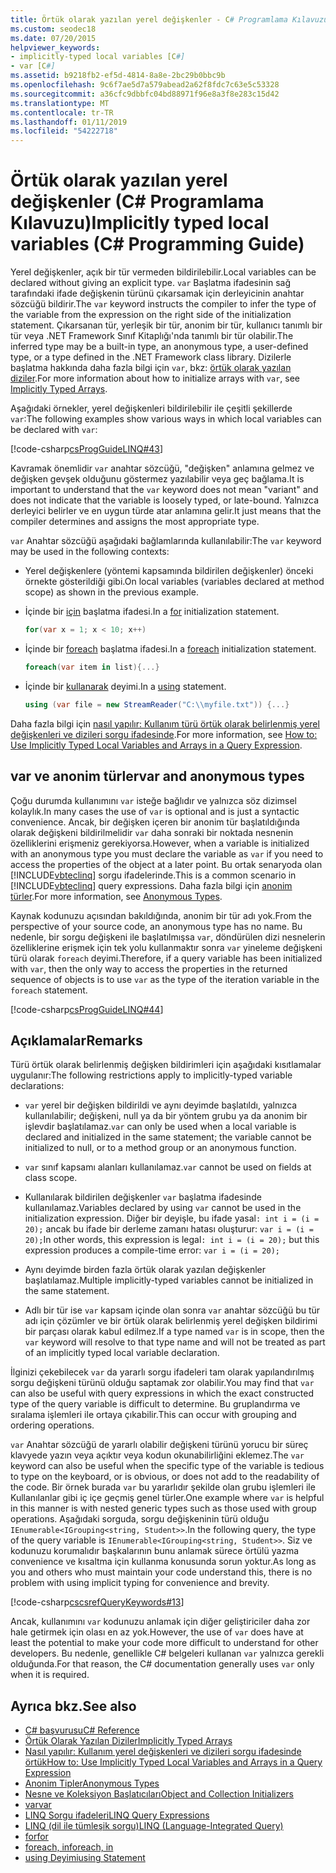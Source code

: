 ```yaml
---
title: Örtük olarak yazılan yerel değişkenler - C# Programlama Kılavuzu
ms.custom: seodec18
ms.date: 07/20/2015
helpviewer_keywords:
- implicitly-typed local variables [C#]
- var [C#]
ms.assetid: b9218fb2-ef5d-4814-8a8e-2bc29b0bbc9b
ms.openlocfilehash: 9c6f7ae5d7a579abead2a62f8fdc7c63e5c53328
ms.sourcegitcommit: a36cfc9dbbfc04bd88971f96e8a3f8e283c15d42
ms.translationtype: MT
ms.contentlocale: tr-TR
ms.lasthandoff: 01/11/2019
ms.locfileid: "54222718"
---
```

# <a name="implicitly-typed-local-variables-c-programming-guide"></a><span data-ttu-id="bc39d-102">Örtük olarak yazılan yerel değişkenler (C# Programlama Kılavuzu)</span><span class="sxs-lookup"><span data-stu-id="bc39d-102">Implicitly typed local variables (C# Programming Guide)</span></span>

<span data-ttu-id="bc39d-103">Yerel değişkenler, açık bir tür vermeden bildirilebilir.</span><span class="sxs-lookup"><span data-stu-id="bc39d-103">Local variables can be declared without giving an explicit type.</span></span> <span data-ttu-id="bc39d-104">`var` Başlatma ifadesinin sağ tarafındaki ifade değişkenin türünü çıkarsamak için derleyicinin anahtar sözcüğü bildirir.</span><span class="sxs-lookup"><span data-stu-id="bc39d-104">The `var` keyword instructs the compiler to infer the type of the variable from the expression on the right side of the initialization statement.</span></span> <span data-ttu-id="bc39d-105">Çıkarsanan tür, yerleşik bir tür, anonim bir tür, kullanıcı tanımlı bir tür veya .NET Framework Sınıf Kitaplığı'nda tanımlı bir tür olabilir.</span><span class="sxs-lookup"><span data-stu-id="bc39d-105">The inferred type may be a built-in type, an anonymous type, a user-defined type, or a type defined in the .NET Framework class library.</span></span> <span data-ttu-id="bc39d-106">Dizilerle başlatma hakkında daha fazla bilgi için `var`, bkz: [örtük olarak yazılan diziler](../arrays/implicitly-typed-arrays.md).</span><span class="sxs-lookup"><span data-stu-id="bc39d-106">For more information about how to initialize arrays with `var`, see [Implicitly Typed Arrays](../arrays/implicitly-typed-arrays.md).</span></span>

<span data-ttu-id="bc39d-107">Aşağıdaki örnekler, yerel değişkenleri bildirilebilir ile çeşitli şekillerde `var`:</span><span class="sxs-lookup"><span data-stu-id="bc39d-107">The following examples show various ways in which local variables can be declared with `var`:</span></span>

[!code-csharp[csProgGuideLINQ#43](~/samples/snippets/csharp/VS_Snippets_VBCSharp/csProgGuideLINQ/CS/csRef30LangFeatures_2.cs#43)]

<span data-ttu-id="bc39d-108">Kavramak önemlidir `var` anahtar sözcüğü, "değişken" anlamına gelmez ve değişken gevşek olduğunu göstermez yazılabilir veya geç bağlama.</span><span class="sxs-lookup"><span data-stu-id="bc39d-108">It is important to understand that the `var` keyword does not mean "variant" and does not indicate that the variable is loosely typed, or late-bound.</span></span> <span data-ttu-id="bc39d-109">Yalnızca derleyici belirler ve en uygun türde atar anlamına gelir.</span><span class="sxs-lookup"><span data-stu-id="bc39d-109">It just means that the compiler determines and assigns the most appropriate type.</span></span>

<span data-ttu-id="bc39d-110">`var` Anahtar sözcüğü aşağıdaki bağlamlarında kullanılabilir:</span><span class="sxs-lookup"><span data-stu-id="bc39d-110">The `var` keyword may be used in the following contexts:</span></span>

- <span data-ttu-id="bc39d-111">Yerel değişkenlere (yöntemi kapsamında bildirilen değişkenler) önceki örnekte gösterildiği gibi.</span><span class="sxs-lookup"><span data-stu-id="bc39d-111">On local variables (variables declared at method scope) as shown in the previous example.</span></span>

- <span data-ttu-id="bc39d-112">İçinde bir [için](../../language-reference/keywords/for.md) başlatma ifadesi.</span><span class="sxs-lookup"><span data-stu-id="bc39d-112">In a [for](../../language-reference/keywords/for.md) initialization statement.</span></span>

    ```csharp
    for(var x = 1; x < 10; x++)
    ```

- <span data-ttu-id="bc39d-113">İçinde bir [foreach](../../language-reference/keywords/foreach-in.md) başlatma ifadesi.</span><span class="sxs-lookup"><span data-stu-id="bc39d-113">In a [foreach](../../language-reference/keywords/foreach-in.md) initialization statement.</span></span>

    ```csharp
    foreach(var item in list){...}
    ```

- <span data-ttu-id="bc39d-114">İçinde bir [kullanarak](../../language-reference/keywords/using-statement.md) deyimi.</span><span class="sxs-lookup"><span data-stu-id="bc39d-114">In a [using](../../language-reference/keywords/using-statement.md) statement.</span></span>

    ```csharp
    using (var file = new StreamReader("C:\\myfile.txt")) {...}
    ```

<span data-ttu-id="bc39d-115">Daha fazla bilgi için [nasıl yapılır: Kullanım türü örtük olarak belirlenmiş yerel değişkenleri ve dizileri sorgu ifadesinde](how-to-use-implicitly-typed-local-variables-and-arrays-in-a-query-expression.md).</span><span class="sxs-lookup"><span data-stu-id="bc39d-115">For more information, see [How to: Use Implicitly Typed Local Variables and Arrays in a Query Expression](how-to-use-implicitly-typed-local-variables-and-arrays-in-a-query-expression.md).</span></span>

## <a name="var-and-anonymous-types"></a><span data-ttu-id="bc39d-116">var ve anonim türler</span><span class="sxs-lookup"><span data-stu-id="bc39d-116">var and anonymous types</span></span>

<span data-ttu-id="bc39d-117">Çoğu durumda kullanımını `var` isteğe bağlıdır ve yalnızca söz dizimsel kolaylık.</span><span class="sxs-lookup"><span data-stu-id="bc39d-117">In many cases the use of `var` is optional and is just a syntactic convenience.</span></span> <span data-ttu-id="bc39d-118">Ancak, bir değişken içeren bir anonim tür başlatıldığında olarak değişkeni bildirilmelidir `var` daha sonraki bir noktada nesnenin özelliklerini erişmeniz gerekiyorsa.</span><span class="sxs-lookup"><span data-stu-id="bc39d-118">However, when a variable is initialized with an anonymous type you must declare the variable as `var` if you need to access the properties of the object at a later point.</span></span> <span data-ttu-id="bc39d-119">Bu ortak senaryoda olan [!INCLUDE[vbteclinq](~/includes/vbteclinq-md.md)] sorgu ifadelerinde.</span><span class="sxs-lookup"><span data-stu-id="bc39d-119">This is a common scenario in [!INCLUDE[vbteclinq](~/includes/vbteclinq-md.md)] query expressions.</span></span> <span data-ttu-id="bc39d-120">Daha fazla bilgi için [anonim türler](anonymous-types.md).</span><span class="sxs-lookup"><span data-stu-id="bc39d-120">For more information, see [Anonymous Types](anonymous-types.md).</span></span>

<span data-ttu-id="bc39d-121">Kaynak kodunuzu açısından bakıldığında, anonim bir tür adı yok.</span><span class="sxs-lookup"><span data-stu-id="bc39d-121">From the perspective of your source code, an anonymous type has no name.</span></span> <span data-ttu-id="bc39d-122">Bu nedenle, bir sorgu değişkeni ile başlatılmışsa `var`, döndürülen dizi nesnelerin özelliklerine erişmek için tek yolu kullanmaktır sonra `var` yineleme değişkeni türü olarak `foreach` deyimi.</span><span class="sxs-lookup"><span data-stu-id="bc39d-122">Therefore, if a query variable has been initialized with `var`, then the only way to access the properties in the returned sequence of objects is to use `var` as the type of the iteration variable in the `foreach` statement.</span></span>

[!code-csharp[csProgGuideLINQ#44](~/samples/snippets/csharp/VS_Snippets_VBCSharp/csProgGuideLINQ/CS/csRef30LangFeatures_2.cs#44)]

## <a name="remarks"></a><span data-ttu-id="bc39d-123">Açıklamalar</span><span class="sxs-lookup"><span data-stu-id="bc39d-123">Remarks</span></span>

<span data-ttu-id="bc39d-124">Türü örtük olarak belirlenmiş değişken bildirimleri için aşağıdaki kısıtlamalar uygulanır:</span><span class="sxs-lookup"><span data-stu-id="bc39d-124">The following restrictions apply to implicitly-typed variable declarations:</span></span>

- <span data-ttu-id="bc39d-125">`var` yerel bir değişken bildirildi ve aynı deyimde başlatıldı, yalnızca kullanılabilir; değişkeni, null ya da bir yöntem grubu ya da anonim bir işlevdir başlatılamaz.</span><span class="sxs-lookup"><span data-stu-id="bc39d-125">`var` can only be used when a local variable is declared and initialized in the same statement; the variable cannot be initialized to null, or to a method group or an anonymous function.</span></span>

- <span data-ttu-id="bc39d-126">`var` sınıf kapsamı alanları kullanılamaz.</span><span class="sxs-lookup"><span data-stu-id="bc39d-126">`var` cannot be used on fields at class scope.</span></span>

- <span data-ttu-id="bc39d-127">Kullanılarak bildirilen değişkenler `var` başlatma ifadesinde kullanılamaz.</span><span class="sxs-lookup"><span data-stu-id="bc39d-127">Variables declared by using `var` cannot be used in the initialization expression.</span></span> <span data-ttu-id="bc39d-128">Diğer bir deyişle, bu ifade yasal`: int i = (i = 20);` ancak bu ifade bir derleme zamanı hatası oluşturur: `var i = (i = 20);`</span><span class="sxs-lookup"><span data-stu-id="bc39d-128">In other words, this expression is legal`: int i = (i = 20);` but this expression produces a compile-time error: `var i = (i = 20);`</span></span>

- <span data-ttu-id="bc39d-129">Aynı deyimde birden fazla örtük olarak yazılan değişkenler başlatılamaz.</span><span class="sxs-lookup"><span data-stu-id="bc39d-129">Multiple implicitly-typed variables cannot be initialized in the same statement.</span></span>

- <span data-ttu-id="bc39d-130">Adlı bir tür ise `var` kapsam içinde olan sonra `var` anahtar sözcüğü bu tür adı için çözümler ve bir örtük olarak belirlenmiş yerel değişken bildirimi bir parçası olarak kabul edilmez.</span><span class="sxs-lookup"><span data-stu-id="bc39d-130">If a type named `var` is in scope, then the `var` keyword will resolve to that type name and will not be treated as part of an implicitly typed local variable declaration.</span></span>

<span data-ttu-id="bc39d-131">İlginizi çekebilecek `var` da yararlı sorgu ifadeleri tam olarak yapılandırılmış sorgu değişkeni türünü olduğu saptamak zor olabilir.</span><span class="sxs-lookup"><span data-stu-id="bc39d-131">You may find that `var` can also be useful with query expressions in which the exact constructed type of the query variable is difficult to determine.</span></span> <span data-ttu-id="bc39d-132">Bu gruplandırma ve sıralama işlemleri ile ortaya çıkabilir.</span><span class="sxs-lookup"><span data-stu-id="bc39d-132">This can occur with grouping and ordering operations.</span></span>

<span data-ttu-id="bc39d-133">`var` Anahtar sözcüğü de yararlı olabilir değişkeni türünü yorucu bir süreç klavyede yazın veya açıktır veya kodun okunabilirliğini eklemez.</span><span class="sxs-lookup"><span data-stu-id="bc39d-133">The `var` keyword can also be useful when the specific type of the variable is tedious to type on the keyboard, or is obvious, or does not add to the readability of the code.</span></span> <span data-ttu-id="bc39d-134">Bir örnek burada `var` bu yararlıdır şekilde olan grubu işlemleri ile Kullanılanlar gibi iç içe geçmiş genel türler.</span><span class="sxs-lookup"><span data-stu-id="bc39d-134">One example where `var` is helpful in this manner is with nested generic types such as those used with group operations.</span></span> <span data-ttu-id="bc39d-135">Aşağıdaki sorguda, sorgu değişkeninin türü olduğu `IEnumerable<IGrouping<string, Student>>`.</span><span class="sxs-lookup"><span data-stu-id="bc39d-135">In the following query, the type of the query variable is `IEnumerable<IGrouping<string, Student>>`.</span></span> <span data-ttu-id="bc39d-136">Siz ve kodunuzu korumalıdır başkalarının bunu anlamak sürece örtülü yazma convenience ve kısaltma için kullanma konusunda sorun yoktur.</span><span class="sxs-lookup"><span data-stu-id="bc39d-136">As long as you and others who must maintain your code understand this, there is no problem with using implicit typing for convenience and brevity.</span></span>

[!code-csharp[cscsrefQueryKeywords#13](~/samples/snippets/csharp/VS_Snippets_VBCSharp/CsCsrefQueryKeywords/CS/Group.cs#13)]

<span data-ttu-id="bc39d-137">Ancak, kullanımını `var` kodunuzu anlamak için diğer geliştiriciler daha zor hale getirmek için olası en az yok.</span><span class="sxs-lookup"><span data-stu-id="bc39d-137">However, the use of `var` does have at least the potential to make your code more difficult to understand for other developers.</span></span> <span data-ttu-id="bc39d-138">Bu nedenle, genellikle C# belgeleri kullanan `var` yalnızca gerekli olduğunda.</span><span class="sxs-lookup"><span data-stu-id="bc39d-138">For that reason, the C# documentation generally uses `var` only when it is required.</span></span>

## <a name="see-also"></a><span data-ttu-id="bc39d-139">Ayrıca bkz.</span><span class="sxs-lookup"><span data-stu-id="bc39d-139">See also</span></span>

- [<span data-ttu-id="bc39d-140">C# başvurusu</span><span class="sxs-lookup"><span data-stu-id="bc39d-140">C# Reference</span></span>](../../language-reference/index.md)
- [<span data-ttu-id="bc39d-141">Örtük Olarak Yazılan Diziler</span><span class="sxs-lookup"><span data-stu-id="bc39d-141">Implicitly Typed Arrays</span></span>](../arrays/implicitly-typed-arrays.md)
- [<span data-ttu-id="bc39d-142">Nasıl yapılır: Kullanım yerel değişkenleri ve dizileri sorgu ifadesinde örtük</span><span class="sxs-lookup"><span data-stu-id="bc39d-142">How to: Use Implicitly Typed Local Variables and Arrays in a Query Expression</span></span>](how-to-use-implicitly-typed-local-variables-and-arrays-in-a-query-expression.md)
- [<span data-ttu-id="bc39d-143">Anonim Tipler</span><span class="sxs-lookup"><span data-stu-id="bc39d-143">Anonymous Types</span></span>](anonymous-types.md)
- [<span data-ttu-id="bc39d-144">Nesne ve Koleksiyon Başlatıcıları</span><span class="sxs-lookup"><span data-stu-id="bc39d-144">Object and Collection Initializers</span></span>](object-and-collection-initializers.md)
- [<span data-ttu-id="bc39d-145">var</span><span class="sxs-lookup"><span data-stu-id="bc39d-145">var</span></span>](../../language-reference/keywords/var.md)
- [<span data-ttu-id="bc39d-146">LINQ Sorgu ifadeleri</span><span class="sxs-lookup"><span data-stu-id="bc39d-146">LINQ Query Expressions</span></span>](../linq-query-expressions/index.md)
- [<span data-ttu-id="bc39d-147">LINQ (dil ile tümleşik sorgu)</span><span class="sxs-lookup"><span data-stu-id="bc39d-147">LINQ (Language-Integrated Query)</span></span>](../../linq/index.md)
- [<span data-ttu-id="bc39d-148">for</span><span class="sxs-lookup"><span data-stu-id="bc39d-148">for</span></span>](../../language-reference/keywords/for.md)
- [<span data-ttu-id="bc39d-149">foreach, in</span><span class="sxs-lookup"><span data-stu-id="bc39d-149">foreach, in</span></span>](../../language-reference/keywords/foreach-in.md)
- [<span data-ttu-id="bc39d-150">using Deyimi</span><span class="sxs-lookup"><span data-stu-id="bc39d-150">using Statement</span></span>](../../language-reference/keywords/using-statement.md)